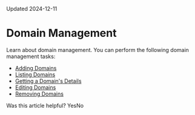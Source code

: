 Updated 2024-12-11
# Domain Management
Learn about domain management.
You can perform the following domain management tasks:
  * [Adding Domains](https://docs.oracle.com/en-us/iaas/Content/General/domain/create-domain.htm#create_domain "Add domains in Domain Management.")
  * [Listing Domains](https://docs.oracle.com/en-us/iaas/Content/General/domain/list-domain.htm#list_domain "List domains in Domain Management.")
  * [Getting a Domain's Details](https://docs.oracle.com/en-us/iaas/Content/General/domain/get-domain.htm#get_domain "Get information about a domain.")
  * [Editing Domains](https://docs.oracle.com/en-us/iaas/Content/General/domain/update-domain.htm#update_domain "Edit a domain.")
  * [Removing Domains](https://docs.oracle.com/en-us/iaas/Content/General/domain/delete-domain.htm#delete_domain "Release a domain, making it available to be claimed again by another tenancy.")


Was this article helpful?
YesNo

